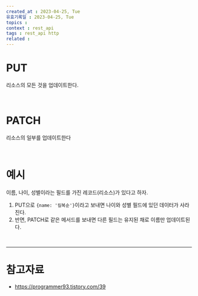 ```yaml
---
created_at : 2023-04-25, Tue
유효기록일 : 2023-04-25, Tue
topics : 
context : rest_api 
tags : rest_api http
related : 
---
```

# PUT
리소스의 모든 것을 업데이트한다.

<br>

# PATCH
리소스의 일부를 업데이트한다

<br>

# 예시

이름, 나이, 성별이라는 필드를 가진 레코드(리소스)가 있다고 하자.
1. PUT으로 `{name: '킬복순'}`이라고 보내면 나이와 성별 필드에 있던 데이터가 사라진다.
2. 반면, PATCH로 같은 메서드를 보내면 다른 필드는 유지된 채로 이름만 업데이트된다.

<br>

---
# 참고자료
- https://programmer93.tistory.com/39

[^1]: